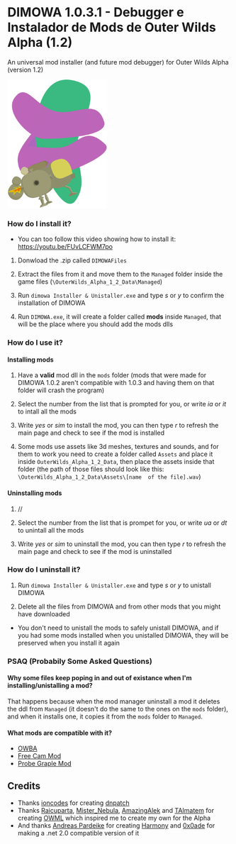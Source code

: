 # DIMOWA 1.0.3.1 - Debugger e Instalador de Mods de Outer Wilds Alpha (1.2)

An universal mod installer (and future mod debugger) for Outer Wilds Alpha (version 1.2)

<img src="https://github.com/ShoosGun/DIMOWA/blob/main/Icon%20and%20other%20images/DIMOWA_icon.png"  width="224" height = "289" >


### How do I install it?
* You can too follow this video showing how to install it: https://youtu.be/FUvLCFWM7po

1. Donwload the .zip called `DIMOWAFiles`

2. Extract the files from it and move them to the `Managed` folder inside the game files (`\OuterWilds_Alpha_1_2_Data\Managed`)

3. Run `dimowa Installer & Unistaller.exe` and type *s* or *y* to confirm the installation of DIMOWA

4. Run `DIMOWA.exe`, it will create a folder called **mods** inside `Managed`, that will be the place where you should add the mods dlls

### How do I use it?

#### Installing mods
1. Have a **valid** mod dll in the `mods` folder (mods that were made for DIMOWA 1.0.2 aren't compatible with 1.0.3 and having them on that folder will crash the program)

2. Select the number from the list that is prompted for you, or write *ia* or *it* to intall all the mods

3. Write *yes* or *sim* to install the mod, you can then type *r* to refresh the main page and check to see if the mod is installed

4. Some mods use assets like 3d meshes, textures and sounds, and for them to work you need to create a folder called `Assets` and place it inside `OuterWilds_Alpha_1_2_Data`, then place the assets inside that folder (the path of those files should look like this: `\OuterWilds_Alpha_1_2_Data\Assets\[name  of the file].wav`)

#### Uninstalling mods
1. //

2. Select the number from the list that is prompet for you, or write *ua* or *dt* to unintall all the mods

3. Write *yes* or *sim* to uninstall the mod, you can then type *r* to refresh the main page and check to see if the mod is uninstalled


### How do I uninstall it?

1. Run `dimowa Installer & Unistaller.exe` and type *s* or *y* to unistall DIMOWA

2. Delete all the files from DIMOWA and from other mods that you might have downloaded

* You don't need to unistall the mods to safely unistall DIMOWA, and if you had some mods installed when you unistalled DIMOWA, they will be preserved when you install it again 

### PSAQ (Probabily Some Asked Questions)

#### Why some files keep poping in and out of existance when I'm installing/unistalling a mod?

That happens because when the mod manager uninstall a mod it deletes the ddl from `Managed` (it doesn't do the same to the ones on the `mods` folder), and when it installs one, it copies it from the `mods` folder to `Managed`.


#### What mods are compatible with it?

* [OWBA](https://github.com/ShoosGun/OWBA) 
* [Free Cam Mod](https://github.com/ShoosGun/FreeCamMod)
* [Probe Graple Mod](https://github.com/ShoosGun/ProbeGrapleMod)

## Credits
  - Thanks [ioncodes](https://github.com/ioncodes) for creating [dnpatch](https://github.com/ioncodes/dnpatch)
  - Thanks [Raicuparta](https://github.com/Raicuparta), [Mister_Nebula](https://github.com/misternebula), [AmazingAlek](https://github.com/amazingalek) and [TAImatem](https://github.com/TAImatem) for creating [OWML](https://github.com/amazingalek/owml) which inspired me to create my own for the Alpha
  - And thanks [Andreas Pardeike](https://github.com/pardeike/) for creating [Harmony](https://github.com/pardeike/Harmony) and [0x0ade](https://github.com/0x0ade) for making a .net 2.0 compatible version of it
  
